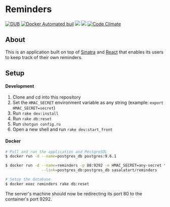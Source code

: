 # Reminders

[![DUB](https://img.shields.io/dub/l/vibe-d.svg)](https://opensource.org/licenses/MIT)
[![Docker Automated buil](https://img.shields.io/docker/automated/jrottenberg/ffmpeg.svg)](https://hub.docker.com/r/sasalatart/reminders)
[![](https://images.microbadger.com/badges/version/sasalatart/reminders.svg)](https://microbadger.com/images/sasalatart/reminders)
[![](https://images.microbadger.com/badges/image/sasalatart/reminders.svg)](https://microbadger.com/images/sasalatart/reminders)
[![Code Climate](https://codeclimate.com/github/sasalatart/reminders/badges/gpa.svg)](https://codeclimate.com/github/sasalatart/reminders)

## About

This is an application built on top of [Sinatra](https://github.com/sinatra/sinatra) and [React](https://facebook.github.io/react/) that enables its users to keep track of their own reminders.

## Setup

#### Development

1. Clone and cd into this repository
2. Set the `HMAC_SECRET` environment variable as any string (example: `export HMAC_SECRET=secret`)
3. Run `rake dev:install`
4. Run `rake db:reset`
5. Run `shotgun config.ru`
6. Open a new shell and run `rake dev:start_front`

#### Docker

```sh
# Pull and run the application and PostgreSQL
$ docker run -d --name=postgres_db postgres:9.6.1

$ docker run -d --name=reminders -p 80:9292 -e HMAC_SECRET=any-secret \
                --link=postgres_db:postgres_db sasalatart/reminders

# Setup the database
$ docker exec reminders rake db:reset
```

The server's machine should now be redirecting its port 80 to the container's port 9292.
